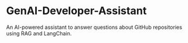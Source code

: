 # GenAI-Developer-Assistant
An AI-powered assistant to answer questions about GitHub repositories using RAG and LangChain.
